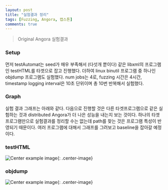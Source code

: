 ```yaml
---
layout: post
title: "실험결과 정리"
tags: [Fuzzing, Angora, 캡스톤]
comments: true
---
```


> Original Angora 실험결과  

### Setup  
먼저 testAutomat는 seed가 매우 부족해서 (다섯개 뿐이다) 같은 libxml의 프로그램인 testHTML를 타겟으로 잡고 진행했다. 더하여 linux binutil 프로그램 중 하나인 objdump 프로그램도 실험했다. num jobs는 4로, fuzzing 시간은 4시간, timestamp logging interval은 10초 단위이며 총 10번 반복해서 실험했다. 

### Graph  
실험 결과 그래프는 아래와 같다. 다음으로 진행할 것은 다른 타겟프로그램으로 같은 실험하는 것과 distributed Angora가 더 나은 성능을 내는지 보는 것이다. 하나의 타겟 프로그램만으로 실험결과를 정리할 수는 없는데 path를 찾는 것은 프로그램 특성이 반영되기 때문이다. 여러 프로그램에 대해서 그래프를 그려보고 baseline을 잡아갈 예정이다.  

### testHTML  
![Center example image](https://user-images.githubusercontent.com/35067611/80626214-0ce97300-8a89-11ea-81ec-9964722d6615.png "Center"){: .center-image}  

### objdump  
![Center example image](https://user-images.githubusercontent.com/35067611/80993979-f8392080-8e76-11ea-972a-0464f7926a4a.png "Center"){: .center-image}  